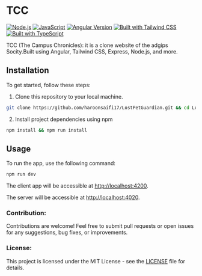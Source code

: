 # TCC

[![Node.js](https://img.shields.io/badge/Node.js-16.x-green.svg)](https://nodejs.org/)
[![JavaScript](https://img.shields.io/badge/JavaScript-F7DF1E.svg)](https://developer.mozilla.org/en-US/docs/Web/JavaScript)
[![Angular Version](https://img.shields.io/badge/Angular-v14-red)](https://angular.io/)
[![Built with Tailwind CSS](https://img.shields.io/badge/Built_with-Tailwind_CSS-blueviolet?style=flat&logo=tailwind-css&logoColor=white)](https://tailwindcss.com/)
[![Built with TypeScript](https://img.shields.io/badge/Built_with-TypeScript-blue?style=flat&logo=typescript&logoColor=white)](https://www.typescriptlang.org/)

TCC (The Campus Chronicles): it is a clone website of the adgips Socity.Built using Angular, Tailwind CSS, Express, Node.js, and more.

## Installation

To get started, follow these steps:

1. Clone this repository to your local machine.

```bash
git clone https://github.com/haroonsaifi17/LostPetGuardian.git && cd LostPetGuardian
```

2. Install project dependencies using npm

```bash
npm install && npm run install
```

## Usage

To run the app, use the following command:

```bash
npm run dev
```

The client app will be accessible at [http://localhost:4200](http://localhost:4200).

The server will be accessible at [http://localhost:4020](http://localhost:4020).

### Contribution:

Contributions are welcome! Feel free to submit pull requests or open issues for any suggestions, bug fixes, or improvements.

### License:

This project is licensed under the MIT License - see the [LICENSE](LICENSE) file for details.

